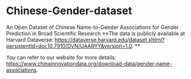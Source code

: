 # Chinese-Gender-dataset
An Open Dataset of Chinese Name-to-Gender Associations for Gender Prediction in Broad Scientific Research
**The data is publicly available at Harvard Dataverse: https://dataverse.harvard.edu/dataset.xhtml?persistentId=doi:10.7910/DVN/UAARYY&version=1.0. **

You can refer to our website for more details: https://www.chinainnovationdata.org/download-data/gender-name-associations.
